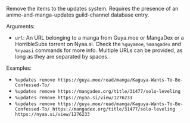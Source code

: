 Remove the items to the updates system. Requires the presence of an anime-and-manga-updates guild-channel database entry.

Arguments:
* `url`: An URL belonging to a manga from Guya.moe or MangaDex or a HorribleSubs torrent on Nyaa.si. Check the `%guyamoe`, `%mangadex` and `%nyaasi` commands for more info. Multiple URLs can be provided, as long as they are separated by spaces.

Examples:
* `%updates remove https://guya.moe/read/manga/Kaguya-Wants-To-Be-Confessed-To/`
* `%updates remove https://mangadex.org/title/31477/solo-leveling`
* `%updates remove https://nyaa.si/view/1276233`
* `%updates remove https://guya.moe/read/manga/Kaguya-Wants-To-Be-Confessed-To/ https://mangadex.org/title/31477/solo-leveling https://nyaa.si/view/1276233`

